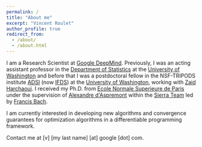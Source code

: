 ```yaml
---
permalink: /
title: "About me"
excerpt: "Vincent Roulet"
author_profile: true
redirect_from:
  - /about/
  - /about.html
---
```


I am a Research Scientist at [Google DeepMind](https://deepmind.google/). 
Previously, I was an acting assistant professor in the [Department of Statistics](https://stat.uw.edu/) at the [University of Washington](https://www.washington.edu/) and before that I was a postdoctoral fellow in the NSF-TRIPODS institute [ADSI](http://ads-institute.uw.edu/) (now [IFDS](https://ifds.info/)) at the [University of Washington](https://www.washington.edu/), working with [Zaid Harchaoui](https://sites.google.com/corp/uw.edu/zaid-harchaoui/main).
I received my Ph.D. from [Ecole Normale Superieure de Paris](http://www.ens.fr) under the supervision of [Alexandre d'Aspremont](http://www.di.ens.fr/~aspremon/) within the [Sierra Team](http://www.di.ens.fr/sierra) led by [Francis Bach](http://www.di.ens.fr/~fbach/).

I am currently interested in developing new algorithms and convergence guarantees for optimization algorithms in a differentiable programming framework.

Contact me at [v] [my last name] [at] google [dot] com.  


<!-- Solve Github indentation -->

<!-- [Zaid Harchaoui](http://faculty.washington.edu/zaid), [Dmitriy Drusvyatskiy](http://sites.math.washington.edu/~ddrusv/), [Maryam Fazel](https://faculty.washington.edu/mfazel/), [Sham Kakade](https://homes.cs.washington.edu/~sham/),  [Yin Tat Lee](http://yintat.com/). -->
